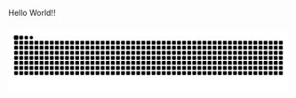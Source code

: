 <p align="left">Hello World!!</p>

###

<img src="https://raw.githubusercontent.com/dimensi0n/dimensi0n/output/snake.svg" alt="Snake animation" />

###
